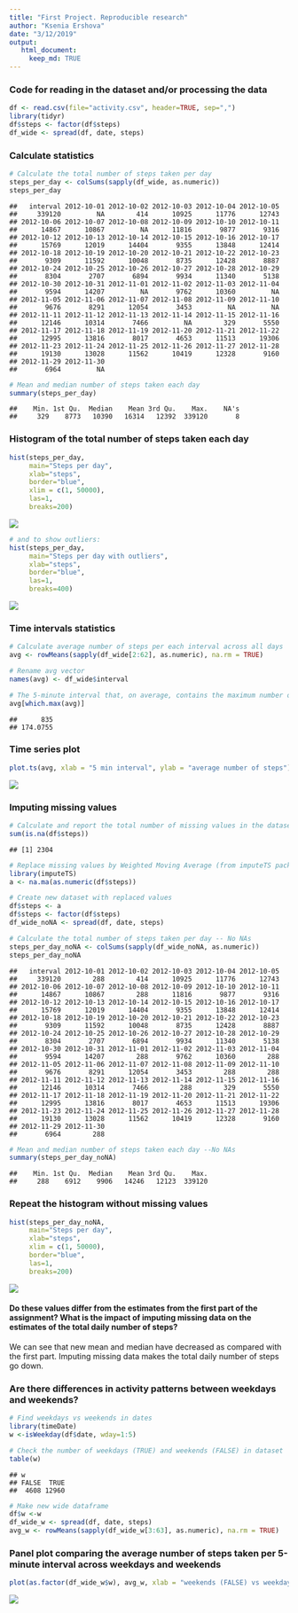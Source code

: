 ```yaml
---
title: "First Project. Reproducible research"
author: "Ksenia Ershova"
date: "3/12/2019"
output:
   html_document:
     keep_md: TRUE
---
```


### Code for reading in the dataset and/or processing the data

```r
df <- read.csv(file="activity.csv", header=TRUE, sep=",")
library(tidyr)
df$steps <- factor(df$steps)
df_wide <- spread(df, date, steps)
```

### Calculate statistics

```r
# Calculate the total number of steps taken per day
steps_per_day <- colSums(sapply(df_wide, as.numeric))
steps_per_day
```

```
##   interval 2012-10-01 2012-10-02 2012-10-03 2012-10-04 2012-10-05 
##     339120         NA        414      10925      11776      12743 
## 2012-10-06 2012-10-07 2012-10-08 2012-10-09 2012-10-10 2012-10-11 
##      14867      10867         NA      11816       9877       9316 
## 2012-10-12 2012-10-13 2012-10-14 2012-10-15 2012-10-16 2012-10-17 
##      15769      12019      14404       9355      13848      12414 
## 2012-10-18 2012-10-19 2012-10-20 2012-10-21 2012-10-22 2012-10-23 
##       9309      11592      10048       8735      12428       8887 
## 2012-10-24 2012-10-25 2012-10-26 2012-10-27 2012-10-28 2012-10-29 
##       8304       2707       6894       9934      11340       5138 
## 2012-10-30 2012-10-31 2012-11-01 2012-11-02 2012-11-03 2012-11-04 
##       9594      14207         NA       9762      10360         NA 
## 2012-11-05 2012-11-06 2012-11-07 2012-11-08 2012-11-09 2012-11-10 
##       9676       8291      12054       3453         NA         NA 
## 2012-11-11 2012-11-12 2012-11-13 2012-11-14 2012-11-15 2012-11-16 
##      12146      10314       7466         NA        329       5550 
## 2012-11-17 2012-11-18 2012-11-19 2012-11-20 2012-11-21 2012-11-22 
##      12995      13816       8017       4653      11513      19306 
## 2012-11-23 2012-11-24 2012-11-25 2012-11-26 2012-11-27 2012-11-28 
##      19130      13028      11562      10419      12328       9160 
## 2012-11-29 2012-11-30 
##       6964         NA
```

```r
# Mean and median number of steps taken each day
summary(steps_per_day)
```

```
##    Min. 1st Qu.  Median    Mean 3rd Qu.    Max.    NA's 
##     329    8773   10390   16314   12392  339120       8
```

### Histogram of the total number of steps taken each day

```r
hist(steps_per_day, 
     main="Steps per day", 
     xlab="steps", 
     border="blue",
     xlim = c(1, 50000),
     las=1, 
     breaks=200)
```

![](first_project_files/figure-html/unnamed-chunk-3-1.png)<!-- -->

```r
# and to show outliers:
hist(steps_per_day, 
     main="Steps per day with outliers", 
     xlab="steps", 
     border="blue",
     las=1, 
     breaks=400)
```

![](first_project_files/figure-html/unnamed-chunk-3-2.png)<!-- -->

### Time intervals statistics

```r
# Calculate average number of steps per each interval across all days
avg <- rowMeans(sapply(df_wide[2:62], as.numeric), na.rm = TRUE)

# Rename avg vector
names(avg) <- df_wide$interval

# The 5-minute interval that, on average, contains the maximum number of steps
avg[which.max(avg)]
```

```
##      835 
## 174.0755
```

### Time series plot

```r
plot.ts(avg, xlab = "5 min interval", ylab = "average number of steps")
```

![](first_project_files/figure-html/unnamed-chunk-5-1.png)<!-- -->

### Imputing missing values

```r
# Calculate and report the total number of missing values in the dataset 
sum(is.na(df$steps))
```

```
## [1] 2304
```

```r
# Replace missing values by Weighted Moving Average (from imputeTS package)
library(imputeTS)
a <- na.ma(as.numeric(df$steps))

# Create new dataset with replaced values
df$steps <- a
df$steps <- factor(df$steps)
df_wide_noNA <- spread(df, date, steps)

# Calculate the total number of steps taken per day -- No NAs
steps_per_day_noNA <- colSums(sapply(df_wide_noNA, as.numeric))
steps_per_day_noNA
```

```
##   interval 2012-10-01 2012-10-02 2012-10-03 2012-10-04 2012-10-05 
##     339120        288        414      10925      11776      12743 
## 2012-10-06 2012-10-07 2012-10-08 2012-10-09 2012-10-10 2012-10-11 
##      14867      10867        288      11816       9877       9316 
## 2012-10-12 2012-10-13 2012-10-14 2012-10-15 2012-10-16 2012-10-17 
##      15769      12019      14404       9355      13848      12414 
## 2012-10-18 2012-10-19 2012-10-20 2012-10-21 2012-10-22 2012-10-23 
##       9309      11592      10048       8735      12428       8887 
## 2012-10-24 2012-10-25 2012-10-26 2012-10-27 2012-10-28 2012-10-29 
##       8304       2707       6894       9934      11340       5138 
## 2012-10-30 2012-10-31 2012-11-01 2012-11-02 2012-11-03 2012-11-04 
##       9594      14207        288       9762      10360        288 
## 2012-11-05 2012-11-06 2012-11-07 2012-11-08 2012-11-09 2012-11-10 
##       9676       8291      12054       3453        288        288 
## 2012-11-11 2012-11-12 2012-11-13 2012-11-14 2012-11-15 2012-11-16 
##      12146      10314       7466        288        329       5550 
## 2012-11-17 2012-11-18 2012-11-19 2012-11-20 2012-11-21 2012-11-22 
##      12995      13816       8017       4653      11513      19306 
## 2012-11-23 2012-11-24 2012-11-25 2012-11-26 2012-11-27 2012-11-28 
##      19130      13028      11562      10419      12328       9160 
## 2012-11-29 2012-11-30 
##       6964        288
```

```r
# Mean and median number of steps taken each day --No NAs
summary(steps_per_day_noNA)
```

```
##    Min. 1st Qu.  Median    Mean 3rd Qu.    Max. 
##     288    6912    9906   14246   12123  339120
```

### Repeat the histogram without missing values

```r
hist(steps_per_day_noNA, 
     main="Steps per day", 
     xlab="steps",
     xlim = c(1, 50000),
     border="blue",
     las=1, 
     breaks=200)
```

![](first_project_files/figure-html/unnamed-chunk-7-1.png)<!-- -->

#### Do these values differ from the estimates from the first part of the assignment? What is the impact of imputing missing data on the estimates of the total daily number of steps?

We can see that new mean and median have decreased as compared with the first part. Imputing missing data makes the total daily number of steps go down.

### Are there differences in activity patterns between weekdays and weekends?

```r
# Find weekdays vs weekends in dates
library(timeDate)
w <-isWeekday(df$date, wday=1:5)

# Check the number of weekdays (TRUE) and weekends (FALSE) in dataset
table(w)
```

```
## w
## FALSE  TRUE 
##  4608 12960
```

```r
# Make new wide dataframe
df$w <-w
df_wide_w <- spread(df, date, steps)
avg_w <- rowMeans(sapply(df_wide_w[3:63], as.numeric), na.rm = TRUE)
```

### Panel plot comparing the average number of steps taken per 5-minute interval across weekdays and weekends

```r
plot(as.factor(df_wide_w$w), avg_w, xlab = "weekends (FALSE) vs weekdays (TRUE)", ylab = "average number of steps")
```

![](first_project_files/figure-html/unnamed-chunk-9-1.png)<!-- -->


